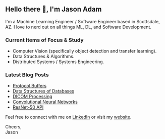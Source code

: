## Hello there 👋, I'm Jason Adam

I'm a Machine Learning Engineer / Software Engineer based in Scottsdale, AZ. I love to nerd out on all things ML, DL, and Software Development.  

### Current Items of Focus & Study  
* Computer Vision (specifically object detection and transfer learning). 
* Data Structures & Algorithms. 
* Distributed Systems / Systems Engineering. 

### Latest Blog Posts  
<!-- BLOG-POST-LIST:START -->
- [Protocol Buffers](http://jason-adam.github.io/protocol-buffers/)
- [Data Structures of Databases](http://jason-adam.github.io/db-data-structures/)
- [DICOM Processing](http://jason-adam.github.io/dicom/)
- [Convolutional Neural Networks](http://jason-adam.github.io/convolutions/)
- [ResNet-50 API](http://jason-adam.github.io/resnet50/)
<!-- BLOG-POST-LIST:END -->

Feel free to connect with me on [LinkedIn](https://www.linkedin.com/in/jason-r-adam/) or visit my [website](https://jason-adam.github.io/).

Cheers,  
Jason
